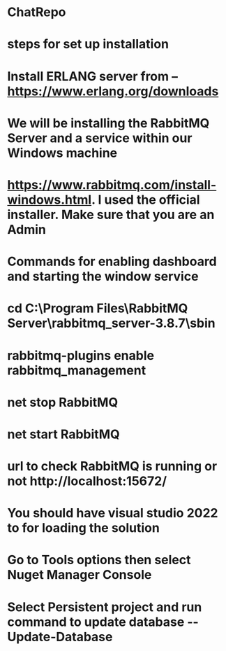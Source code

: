 # ChatRepo
# steps for set up installation
# Install ERLANG server from  – https://www.erlang.org/downloads 
# We will be installing the RabbitMQ Server and a service within our Windows machine
# https://www.rabbitmq.com/install-windows.html. I used the official installer. Make sure that you are an Admin
# Commands for enabling dashboard  and starting the window service
# cd C:\Program Files\RabbitMQ Server\rabbitmq_server-3.8.7\sbin
# rabbitmq-plugins enable rabbitmq_management
# net stop RabbitMQ
# net start RabbitMQ
# url to check RabbitMQ is running or not http://localhost:15672/
# You should have visual studio 2022 to for loading the solution
# Go to Tools options then select Nuget Manager Console 
# Select Persistent project and run command to update database  -- Update-Database
